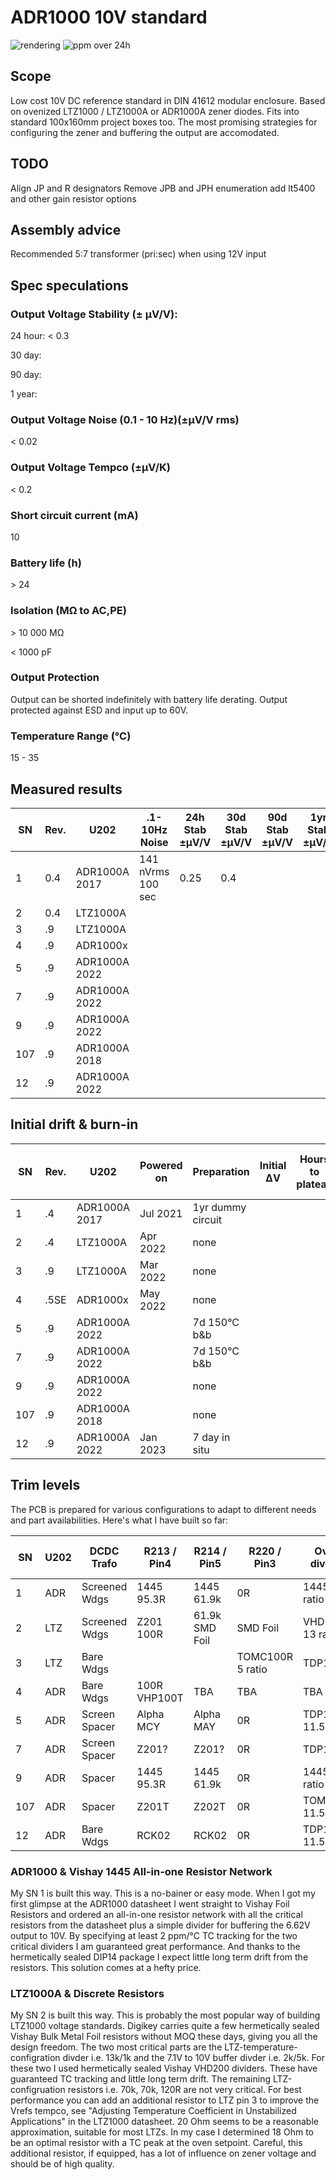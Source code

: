# ADR1000 10V standard

![rendering](https://github.com/marcoreps/ADRmu/raw/main/images/render.png)
![ppm over 24h](https://github.com/marcoreps/ADRmu/raw/main/images/24hppm.jpg)

## Scope

Low cost 10V DC reference standard in DIN 41612 modular enclosure. Based on ovenized LTZ1000 / LTZ1000A or ADR1000A zener diodes. Fits into standard 100x160mm project boxes too. The most promising strategies for configuring the zener and buffering the output are accomodated.

## TODO

Align JP and R designators
Remove JPB and JPH enumeration
add lt5400 and other gain resistor options


## Assembly advice

Recommended 5:7 transformer (pri:sec) when using 12V input

## Spec speculations

### Output Voltage Stability (± µV/V):

24 hour: < 0.3

30 day:

90 day:

1 year:

### Output Voltage Noise (0.1 - 10 Hz)(±µV/V rms)

< 0.02

### Output Voltage Tempco (±µV/K)

< 0.2

### Short circuit current (mA)

10

### Battery life (h)

\> 24

### Isolation (MΩ to AC,PE)

\> 10 000 MΩ

< 1000 pF

### Output Protection

Output can be shorted indefinitely with battery life derating. Output protected against ESD and input up to 60V.

### Temperature Range (°C)

15 - 35

## Measured results
| SN  | Rev. |      U202      |    .1-10Hz Noise   | 24h Stab ±µV/V | 30d Stab ±µV/V | 90d Stab ±µV/V | 1yr Stab ±µV/V |
| --- | ---- | -------------- | -----------------  | -------------- | -------------- | -------------- | -------------- |
|   1 |  0.4 | ADR1000A 2017  | 141 nVrms 100 sec  |      0.25      |       0.4      |                |                |
|   2 |  0.4 |    LTZ1000A    |                    |                |                |                |                |
|   3 |   .9 |    LTZ1000A    |                    |                |                |                |                |
|   4 |   .9 |    ADR1000x    |                    |                |                |                |                |
|   5 |   .9 | ADR1000A 2022  |                    |                |                |                |                |
|   7 |   .9 | ADR1000A 2022  |                    |                |                |                |                |
|   9 |   .9 | ADR1000A 2022  |                    |                |                |                |                |
| 107 |   .9 | ADR1000A 2018  |                    |                |                |                |                |
|  12 |   .9 | ADR1000A 2022  |                    |                |                |                |                |


## Initial drift & burn-in
| SN  | Rev. |      U202      | Powered on | Preparation | Initial ΔV | Hours to plateau | .1-10Hz noise before |
| --- | ---- | -------------- | ---------- | ----------- | ---------- | ---------------- | -------------------- |
|   1 |  .4  | ADR1000A 2017  | Jul 2021   | 1yr dummy circuit |      |                  |                      |
|   2 |  .4  |    LTZ1000A    | Apr 2022   | none        |            |                  |                      |
|   3 |  .9  |    LTZ1000A    | Mar 2022   | none        |            |                  |                      |
|   4 | .5SE |    ADR1000x    | May 2022   | none        |            |                  |                      |
|   5 |  .9  | ADR1000A 2022  |            | 7d 150°C b&b|            |                  |                      |
|   7 |  .9  | ADR1000A 2022  |            | 7d 150°C b&b|            |                  |                      |
|   9 |  .9  | ADR1000A 2022  |            | none        |            |                  |                      |
| 107 |  .9  | ADR1000A 2018  |            | none        |            |                  |                      |
|  12 |  .9  | ADR1000A 2022  | Jan 2023   |7 day in situ|            |                  |                      |

## Trim levels

The PCB is prepared for various configurations to adapt to different needs and part availabilities. Here's what I have built so far:

| SN  | U202 |  DCDC Trafo  | R213 / Pin4 | R214 / Pin5 | R220 / Pin3 | Oven divider | R225 / Iz Down | R223 / Iz Up | 10V gain divider |
| --- | ---- | ------------ | ----------- | ----------- | ----------- | ------------ | -------------- | ------------ | ---------------- |
|   1 |  ADR | Screened Wdgs| 1445 95.3R  | 1445 61.9k  | 0R          | 1445 13 ratio| open           | open         | 1445 2 ratio     |
|   2 |  LTZ | Screened Wdgs| Z201 100R   | 61.9k SMD Foil | SMD Foil | VHD200 13 ratio |             |              | VHD200 2.5 ratio |
|   3 |  LTZ | Bare Wdgs    |             |             | TOMC100R 5 ratio | TDP10k  | open           | RN73         | TDP10k 2.5 ratio |
|   4 |  ADR | Bare Wdgs    | 100R VHP100T| TBA         | TBA         | TBA          | TBA            | TBA          | TBA              |
|   5 |  ADR | Screen Spacer| Alpha MCY   | Alpha MAY   | 0R          | TDP10k 11.5 ratio | open      | 470k RN73    | TDP10k 2 ratio   |
|   7 |  ADR | Screen Spacer| Z201?       | Z201?       | 0R          | TDP10k       |                |              | TDP10k 2 ratio   |
|   9 |  ADR | Spacer       | 1445 95.3R  | 1445 61.9k  | 0R          | 1445 13 ratio| open           | open         | 1445 2 ratio     |
| 107 |  ADR | Spacer       | Z201T       | Z202T       | 0R          | TOMC10k 11.5 ratio | 200k RN73| open         | TDP10k 2 ratio   |
|  12 |  ADR | Bare Wdgs    | RCK02       | RCK02       | 0R          | TDP10k 11.5 ratio |           | open         | TDP10k 2 ratio   |

### ADR1000 & Vishay 1445 All-in-one Resistor Network

My SN 1 is built this way. This is a no-bainer or easy mode. When I got my first glimpse at the ADR1000 datasheet I went straight to Vishay Foil Resistors and ordered an all-in-one resistor network with all the critical resistors from the datasheet plus a simple divider for buffering the 6.62V output to 10V. By specifying at least 2 ppm/°C TC tracking for the two critical dividers I am guaranteed great performance. And thanks to the hermetically sealed DIP14 package I expect little long term drift from the resistors. This solution comes at a hefty price.

### LTZ1000A & Discrete Resistors

My SN 2 is built this way. This is probably the most popular way of building LTZ1000 voltage standards. Digikey carries quite a few hermetically sealed Vishay Bulk Metal Foil resistors without MOQ these days, giving you all the design freedom. The two most critical parts are the LTZ-temperature-configration divder i.e. 13k/1k and the 7.1V to 10V buffer divder i.e. 2k/5k. For these two I used hermetically sealed Vishay VHD200 dividers. These have guaranteed TC tracking and little long term drift. The remaining LTZ-configruation resistors i.e. 70k, 70k, 120R are not very critical. For best performance you can add an additional resistor to LTZ pin 3 to improve the Vrefs tempco, see "Adjusting Temperature Coefficient in Unstabilized Applications" in the LTZ1000 datasheet. 20 Ohm seems to be a reasonable approximation, suitable for most LTZs. In my case I determined 18 Ohm to be an optimal resistor with a TC peak at the oven setpoint. Careful, this additional resistor, if equipped, has a lot of influence on zener voltage and should be of high quality.


